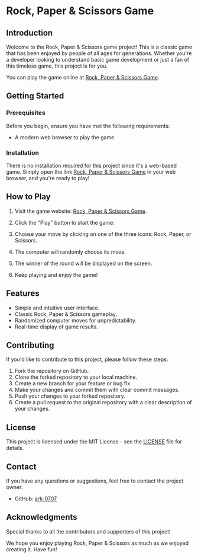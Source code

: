 # Rock, Paper & Scissors Game

## Introduction

Welcome to the Rock, Paper & Scissors game project! This is a classic game that has been enjoyed by people of all ages for generations. Whether you're a developer looking to understand basic game development or just a fan of this timeless game, this project is for you.

You can play the game online at [Rock, Paper & Scissors Game](https://ark-0707.github.io/RockPaperScissorsGame/).

## Getting Started

### Prerequisites

Before you begin, ensure you have met the following requirements:

- A modern web browser to play the game.

### Installation

There is no installation required for this project since it's a web-based game. Simply open the link [Rock, Paper & Scissors Game](https://ark-0707.github.io/RockPaperScissorsGame/) in your web browser, and you're ready to play!

## How to Play

1. Visit the game website: [Rock, Paper & Scissors Game](https://ark-0707.github.io/RockPaperScissorsGame/).

2. Click the "Play" button to start the game.

3. Choose your move by clicking on one of the three icons: Rock, Paper, or Scissors.

4. The computer will randomly choose its move.

5. The winner of the round will be displayed on the screen.

6. Keep playing and enjoy the game!

## Features

- Simple and intuitive user interface.
- Classic Rock, Paper & Scissors gameplay.
- Randomized computer moves for unpredictability.
- Real-time display of game results.

## Contributing

If you'd like to contribute to this project, please follow these steps:

1. Fork the repository on GitHub.
2. Clone the forked repository to your local machine.
3. Create a new branch for your feature or bug fix.
4. Make your changes and commit them with clear commit messages.
5. Push your changes to your forked repository.
6. Create a pull request to the original repository with a clear description of your changes.

## License

This project is licensed under the MIT License - see the [LICENSE](LICENSE) file for details.

## Contact

If you have any questions or suggestions, feel free to contact the project owner:

- GitHub: [ark-0707](https://github.com/ark-0707)

## Acknowledgments

Special thanks to all the contributors and supporters of this project!

We hope you enjoy playing Rock, Paper & Scissors as much as we enjoyed creating it. Have fun!
